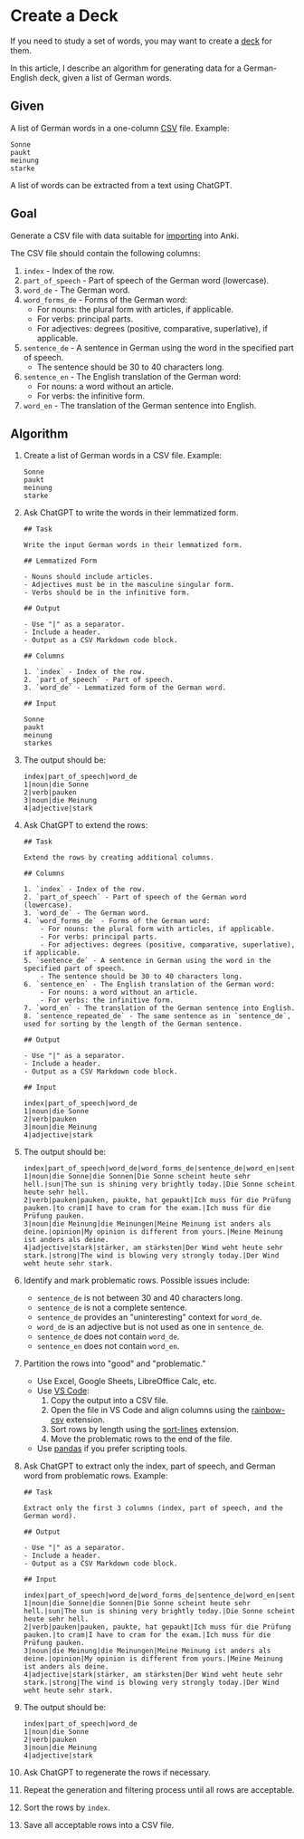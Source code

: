 # Create a Deck

If you need to study a set of words, you may want to create a [deck](https://docs.ankiweb.net/getting-started.html#decks) for them.

In this article, I describe an algorithm for generating data for a German-English deck, given a list of German words.

## Given

A list of German words in a one-column [CSV](https://en.wikipedia.org/wiki/Comma-separated_values) file. Example:

  ```text
  Sonne
  paukt
  meinung
  starke
  ```

A list of words can be extracted from a text using ChatGPT.

## Goal

Generate a CSV file with data suitable for [importing](https://docs.ankiweb.net/importing/text-files.html) into Anki.

The CSV file should contain the following columns:

1. `index` - Index of the row.
1. `part_of_speech` - Part of speech of the German word (lowercase).
1. `word_de` - The German word.
1. `word_forms_de` - Forms of the German word:
    - For nouns: the plural form with articles, if applicable.
    - For verbs: principal parts.
    - For adjectives: degrees (positive, comparative, superlative), if applicable.
1. `sentence_de` - A sentence in German using the word in the specified part of speech.
    - The sentence should be 30 to 40 characters long.
1. `sentence_en` - The English translation of the German word:
    - For nouns: a word without an article.
    - For verbs: the infinitive form.
1. `word_en` - The translation of the German sentence into English.

## Algorithm

1. Create a list of German words in a CSV file. Example:
  
    ```text
    Sonne
    paukt
    meinung
    starke
    ```

1. Ask ChatGPT to write the words in their lemmatized form.

    ```text
    ## Task

    Write the input German words in their lemmatized form.

    ## Lemmatized Form

    - Nouns should include articles.
    - Adjectives must be in the masculine singular form.
    - Verbs should be in the infinitive form.

    ## Output

    - Use "|" as a separator.
    - Include a header.
    - Output as a CSV Markdown code block.

    ## Columns

    1. `index` - Index of the row.
    2. `part_of_speech` - Part of speech.
    3. `word_de` - Lemmatized form of the German word.

    ## Input

    Sonne
    paukt
    meinung
    starkes
    ```

1. The output should be:

    ```text
    index|part_of_speech|word_de
    1|noun|die Sonne
    2|verb|pauken
    3|noun|die Meinung
    4|adjective|stark
    ```
  
1. Ask ChatGPT to extend the rows:
  
    ```text
    ## Task

    Extend the rows by creating additional columns.

    ## Columns

    1. `index` - Index of the row.
    2. `part_of_speech` - Part of speech of the German word (lowercase).
    3. `word_de` - The German word.
    4. `word_forms_de` - Forms of the German word:
        - For nouns: the plural form with articles, if applicable.
        - For verbs: principal parts.
        - For adjectives: degrees (positive, comparative, superlative), if applicable.
    5. `sentence_de` - A sentence in German using the word in the specified part of speech.
        - The sentence should be 30 to 40 characters long.
    6. `sentence_en` - The English translation of the German word:
        - For nouns: a word without an article.
        - For verbs: the infinitive form.
    7. `word_en` - The translation of the German sentence into English.
    8. `sentence_repeated_de` - The same sentence as in `sentence_de`, used for sorting by the length of the German sentence.

    ## Output

    - Use "|" as a separator.
    - Include a header.
    - Output as a CSV Markdown code block.

    ## Input
    
    index|part_of_speech|word_de
    1|noun|die Sonne
    2|verb|pauken
    3|noun|die Meinung
    4|adjective|stark
    ```

1. The output should be:

    ```text
    index|part_of_speech|word_de|word_forms_de|sentence_de|word_en|sentence_en|sentence_repeated_de
    1|noun|die Sonne|die Sonnen|Die Sonne scheint heute sehr hell.|sun|The sun is shining very brightly today.|Die Sonne scheint heute sehr hell.
    2|verb|pauken|pauken, paukte, hat gepaukt|Ich muss für die Prüfung pauken.|to cram|I have to cram for the exam.|Ich muss für die Prüfung pauken.
    3|noun|die Meinung|die Meinungen|Meine Meinung ist anders als deine.|opinion|My opinion is different from yours.|Meine Meinung ist anders als deine.
    4|adjective|stark|stärker, am stärksten|Der Wind weht heute sehr stark.|strong|The wind is blowing very strongly today.|Der Wind weht heute sehr stark.
    ```

1. Identify and mark problematic rows. Possible issues include:
    - `sentence_de` is not between 30 and 40 characters long.
    - `sentence_de` is not a complete sentence.
    - `sentence_de` provides an "uninteresting" context for `word_de`.
    - `word_de` is an adjective but is not used as one in `sentence_de`.
    - `sentence_de` does not contain `word_de`.
    - `sentence_en` does not contain `word_en`.

1. Partition the rows into "good" and "problematic."
    - Use Excel, Google Sheets, LibreOffice Calc, etc.
    - Use [VS Code](https://code.visualstudio.com/):
        1. Copy the output into a CSV file.
        2. Open the file in VS Code and align columns using the [rainbow-csv](https://marketplace.visualstudio.com/items?itemName=mechatroner.rainbow-csv) extension.
        3. Sort rows by length using the [sort-lines](https://marketplace.visualstudio.com/items?itemName=Tyriar.sort-lines) extension.
        4. Move the problematic rows to the end of the file.
    - Use [pandas](https://pandas.pydata.org/) if you prefer scripting tools.

1. Ask ChatGPT to extract only the index, part of speech, and German word from problematic rows. Example:

    ```text
    ## Task

    Extract only the first 3 columns (index, part of speech, and the German word).

    ## Output

    - Use "|" as a separator.
    - Include a header.
    - Output as a CSV Markdown code block.

    ## Input

    index|part_of_speech|word_de|word_forms_de|sentence_de|word_en|sentence_en|sentence_repeated_de
    1|noun|die Sonne|die Sonnen|Die Sonne scheint heute sehr hell.|sun|The sun is shining very brightly today.|Die Sonne scheint heute sehr hell.
    2|verb|pauken|pauken, paukte, hat gepaukt|Ich muss für die Prüfung pauken.|to cram|I have to cram for the exam.|Ich muss für die Prüfung pauken.
    3|noun|die Meinung|die Meinungen|Meine Meinung ist anders als deine.|opinion|My opinion is different from yours.|Meine Meinung ist anders als deine.
    4|adjective|stark|stärker, am stärksten|Der Wind weht heute sehr stark.|strong|The wind is blowing very strongly today.|Der Wind weht heute sehr stark.
    ```

1. The output should be:

    ```text
    index|part_of_speech|word_de
    1|noun|die Sonne
    2|verb|pauken
    3|noun|die Meinung
    4|adjective|stark
    ```

1. Ask ChatGPT to regenerate the rows if necessary.
1. Repeat the generation and filtering process until all rows are acceptable.
1. Sort the rows by `index`.
1. Save all acceptable rows into a CSV file.
